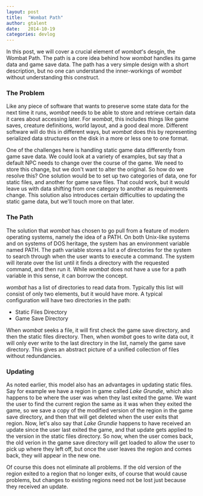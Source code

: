 ```yaml
---
layout: post
title:  "Wombat Path"
author: gtalent
date:   2014-10-19
categories: devlog
---
```


In this post, we will cover a crucial element of *wombat*'s desgin, the Wombat Path.
The path is a core idea behind how *wombat* handles its game data and game save data.
The path has a very simple design with a short description, but no one can understand the inner-workings of *wombat* without understanding this construct.

### The Problem
Like any piece of software that wants to preserve some state data for the next time it runs, *wombat* needs to be able to store and retrieve certain data it cares about accessing later.
For *wombat*, this includes things like game saves, creature definitions, world layout, and a good deal more.
Different software will do this in different ways, but *wombat* does this by representing serialized data structures on the disk in a more or less one to one format.

One of the challenges here is handling static game data differently from game save data.
We could look at a variety of examples, but say that a default NPC needs to change over the course of the game.
We need to store this change, but we don't want to alter the original. So how do we resolve this?
One solution would be to set up two categories of data, one for static files, and another for game save files.
That could work, but it would leave us with data shifting from one category to another as requirements change.
This solution also introduces certain difficulties to updating the static game data, but we'll touch more on that later.

### The Path
The solution that *wombat* has chosen to go pull from a feature of modern operating systems, namely the idea of a PATH.
On both Unix-like systems and on systems of DOS heritage, the system has an environment variable named PATH.
The path variable stores a list a of directories for the system to search through when the user wants to execute a command.
The system will iterate over the list until it finds a directory with the requested command, and then run it.
While *wombat* does not have a use for a path variable in this sense, it can borrow the concept.

*wombat* has a list of directories to read data from.
Typically this list will consist of only two elements, but it would have more.
A typical configuration will have two directories in the path:

* Static Files Directory
* Game Save Directory

When *wombat* seeks a file, it will first check the game save directory, and then the static files directory.
Then, when *wombat* goes to write data out, it will only ever write to the last directory in the list, namely the game save directory.
This gives an abstract picture of a unified collection of files without redundancies.

### Updating
As noted earlier, this model also has an advantages in updating static files.
Say for example we have a region in game called *Lake Grundie*, which also happens to be where the user was when they last exited the game.
We want the user to find the current region the same as it was when they exited the game, so we save a copy of the modified version of the region in the game save directory, and then that will get deleted when the user exits that region.
Now, let's also say that *Lake Grundie* happens to have received an update since the user last exited the game, and that update gets applied to the version in the static files directory.
So now, when the user comes back, the old verion in the game save directory will get loaded to allow the user to pick up where they left off, but once the user leaves the region and comes back, they will appear in the new one.

Of course this does not eliminate all problems.
If the old version of the region exited to a region that no longer exits, of course that would cause problems, but changes to existing regions need not be lost just because they received an update.

